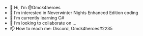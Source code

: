 - 👋 Hi, I’m @Omck4heroes
- 👀 I’m interested in Neverwinter Nights Enhanced Edition coding
- 🌱 I’m currently learning C#
- 💞️ I’m looking to collaborate on ...
- 📫 How to reach me: Discord, Omck4heroes#2235

<!---
Omck4heroes/Omck4heroes is a ✨ special ✨ repository because its `README.md` (this file) appears on your GitHub profile.
You can click the Preview link to take a look at your changes.
--->

